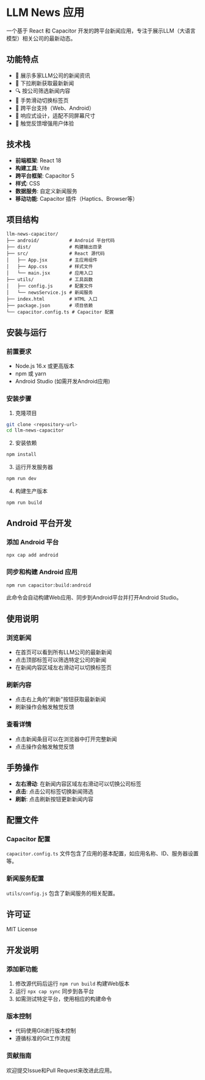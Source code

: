 # LLM News 应用

一个基于 React 和 Capacitor 开发的跨平台新闻应用，专注于展示LLM（大语言模型）相关公司的最新动态。

## 功能特点

- 📰 展示多家LLM公司的新闻资讯
- 🔄 下拉刷新获取最新新闻
- 🔍 按公司筛选新闻内容
- 🎯 手势滑动切换标签页
- 📱 跨平台支持（Web、Android）
- 🎨 响应式设计，适配不同屏幕尺寸
- 🔔 触觉反馈增强用户体验

## 技术栈

- **前端框架**: React 18
- **构建工具**: Vite
- **跨平台框架**: Capacitor 5
- **样式**: CSS
- **数据服务**: 自定义新闻服务
- **移动功能**: Capacitor 插件（Haptics、Browser等）

## 项目结构

```
llm-news-capacitor/
├── android/           # Android 平台代码
├── dist/              # 构建输出目录
├── src/               # React 源代码
│   ├── App.jsx        # 主应用组件
│   ├── App.css        # 样式文件
│   └── main.jsx       # 应用入口
├── utils/             # 工具函数
│   ├── config.js      # 配置文件
│   └── newsService.js # 新闻服务
├── index.html         # HTML 入口
├── package.json       # 项目依赖
└── capacitor.config.ts # Capacitor 配置
```

## 安装与运行

### 前置要求

- Node.js 16.x 或更高版本
- npm 或 yarn
- Android Studio (如需开发Android应用)

### 安装步骤

1. 克隆项目

```bash
git clone <repository-url>
cd llm-news-capacitor
```

2. 安装依赖

```bash
npm install
```

3. 运行开发服务器

```bash
npm run dev
```

4. 构建生产版本

```bash
npm run build
```

## Android 平台开发

### 添加 Android 平台

```bash
npx cap add android
```

### 同步和构建 Android 应用

```bash
npm run capacitor:build:android
```

此命令会自动构建Web应用、同步到Android平台并打开Android Studio。

## 使用说明

### 浏览新闻
- 在首页可以看到所有LLM公司的最新新闻
- 点击顶部标签可以筛选特定公司的新闻
- 在新闻内容区域左右滑动可以切换标签页

### 刷新内容
- 点击右上角的"刷新"按钮获取最新新闻
- 刷新操作会触发触觉反馈

### 查看详情
- 点击新闻条目可以在浏览器中打开完整新闻
- 点击操作会触发触觉反馈

## 手势操作

- **左右滑动**: 在新闻内容区域左右滑动可以切换公司标签
- **点击**: 点击公司标签切换新闻筛选
- **刷新**: 点击刷新按钮更新新闻内容

## 配置文件

### Capacitor 配置

`capacitor.config.ts` 文件包含了应用的基本配置，如应用名称、ID、服务器设置等。

### 新闻服务配置

`utils/config.js` 包含了新闻服务的相关配置。

## 许可证

MIT License

## 开发说明

### 添加新功能
1. 修改源代码后运行 `npm run build` 构建Web版本
2. 运行 `npx cap sync` 同步到各平台
3. 如需测试特定平台，使用相应的构建命令

### 版本控制
- 代码使用Git进行版本控制
- 遵循标准的Git工作流程

### 贡献指南
欢迎提交Issue和Pull Request来改进此应用。